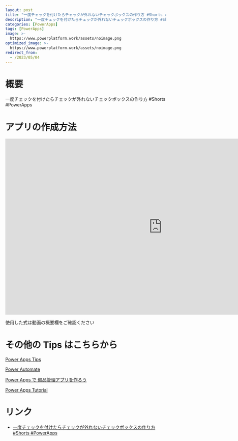 ```yaml
---
layout: post
title: "一度チェックを付けたらチェックが外れないチェックボックスの作り方 #Shorts #PowerApps"
description: "一度チェックを付けたらチェックが外れないチェックボックスの作り方 #Shorts #PowerAppsを動画で分かりやすく解説"
categories: [PowerApps]
tags: [PowerApps]
image: >-
  https://www.powerplatform.work/assets/noimage.png
optimized_image: >-
  https://www.powerplatform.work/assets/noimage.png
redirect_from:
  - /2023/05/04
---
```



#  概要

一度チェックを付けたらチェックが外れないチェックボックスの作り方 #Shorts #PowerApps


# アプリの作成方法

<iframe width="983" height="553" src="https://www.youtube.com/embed/BJl3xgFJQYI" title="YouTube video player" frameborder="0" allow="accelerometer; autoplay; clipboard-write; encrypted-media; gyroscope; picture-in-picture" allowfullscreen></iframe>


使用した式は動画の概要欄をご確認ください


# その他の Tips はこちらから

[Power Apps Tips](https://www.youtube.com/watch?v=VrAQf3JQ7yM&list=PLVhFi1fb3DqakSLVMn22DDcySXh9jtzi- )


[Power Automate](https://www.youtube.com/watch?v=-YnJYT0ASEM&list=PLVhFi1fb3Dqbzic6GieqnLFgD3aTj-eHA)


[Power Apps で 備品管理アプリを作ろう](https://www.youtube.com/playlist?list=PLVhFi1fb3DqZM3HKb8Hea6XEL96990Fyn)


[Power Apps Tutorial](https://www.youtube.com/playlist?list=PLVhFi1fb3DqalxpL974VvAJvV4iWoSbe_)


# リンク


- [一度チェックを付けたらチェックが外れないチェックボックスの作り方 #Shorts #PowerApps](https://www.youtube.com/watch?v=BJl3xgFJQYI)

